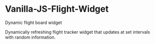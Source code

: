 # Vanilla-JS-Flight-Widget
Dynamic flight board widget

Dynamically refreshing flight tracker widget that updates at set intervals with random information. 
